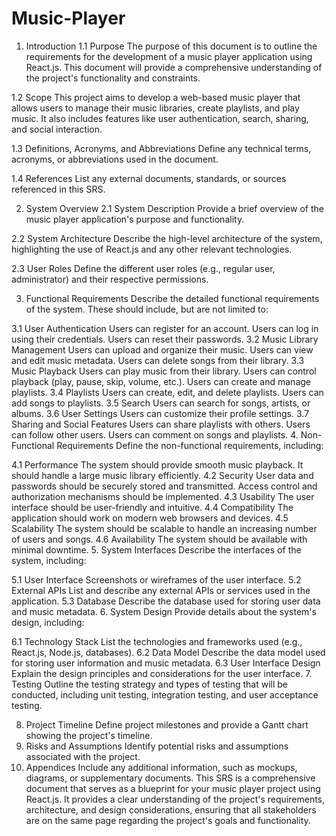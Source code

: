 # Music-Player
1. Introduction
1.1 Purpose
The purpose of this document is to outline the requirements for the development of a music player application using React.js. This document will provide a comprehensive understanding of the project's functionality and constraints.

1.2 Scope
This project aims to develop a web-based music player that allows users to manage their music libraries, create playlists, and play music. It also includes features like user authentication, search, sharing, and social interaction.

1.3 Definitions, Acronyms, and Abbreviations
Define any technical terms, acronyms, or abbreviations used in the document.

1.4 References
List any external documents, standards, or sources referenced in this SRS.

2. System Overview
2.1 System Description
Provide a brief overview of the music player application's purpose and functionality.

2.2 System Architecture
Describe the high-level architecture of the system, highlighting the use of React.js and any other relevant technologies.

2.3 User Roles
Define the different user roles (e.g., regular user, administrator) and their respective permissions.

3. Functional Requirements
Describe the detailed functional requirements of the system. These should include, but are not limited to:

3.1 User Authentication
Users can register for an account.
Users can log in using their credentials.
Users can reset their passwords.
3.2 Music Library Management
Users can upload and organize their music.
Users can view and edit music metadata.
Users can delete songs from their library.
3.3 Music Playback
Users can play music from their library.
Users can control playback (play, pause, skip, volume, etc.).
Users can create and manage playlists.
3.4 Playlists
Users can create, edit, and delete playlists.
Users can add songs to playlists.
3.5 Search
Users can search for songs, artists, or albums.
3.6 User Settings
Users can customize their profile settings.
3.7 Sharing and Social Features
Users can share playlists with others.
Users can follow other users.
Users can comment on songs and playlists.
4. Non-Functional Requirements
Define the non-functional requirements, including:

4.1 Performance
The system should provide smooth music playback.
It should handle a large music library efficiently.
4.2 Security
User data and passwords should be securely stored and transmitted.
Access control and authorization mechanisms should be implemented.
4.3 Usability
The user interface should be user-friendly and intuitive.
4.4 Compatibility
The application should work on modern web browsers and devices.
4.5 Scalability
The system should be scalable to handle an increasing number of users and songs.
4.6 Availability
The system should be available with minimal downtime.
5. System Interfaces
Describe the interfaces of the system, including:

5.1 User Interface
Screenshots or wireframes of the user interface.
5.2 External APIs
List and describe any external APIs or services used in the application.
5.3 Database
Describe the database used for storing user data and music metadata.
6. System Design
Provide details about the system's design, including:

6.1 Technology Stack
List the technologies and frameworks used (e.g., React.js, Node.js, databases).
6.2 Data Model
Describe the data model used for storing user information and music metadata.
6.3 User Interface Design
Explain the design principles and considerations for the user interface.
7. Testing
Outline the testing strategy and types of testing that will be conducted, including unit testing, integration testing, and user acceptance testing.

8. Project Timeline
Define project milestones and provide a Gantt chart showing the project's timeline.
9. Risks and Assumptions
Identify potential risks and assumptions associated with the project.
10. Appendices
Include any additional information, such as mockups, diagrams, or supplementary documents.
This SRS is a comprehensive document that serves as a blueprint for your music player project using React.js. It provides a clear understanding of the project's requirements, architecture, and design considerations, ensuring that all stakeholders are on the same page regarding the project's goals and functionality.
